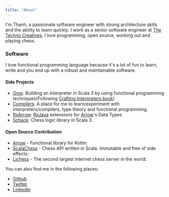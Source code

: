 ```yaml
---
title: "About"
---
```


I'm Thanh, a passionate software engineer with strong architecture skills and the ability to learn quickly. I work as a senior software engineer at [The Techno Creatives](https://technocreatives.com). I love programming, open source, working out and playing chess.


### Software

I love functional programming language because it's a lot of fun to learn, write and you end up with a robust and maintainable software.

#### Side Projects

* [Grox](https://github.com/grokking-vietnam/grox): Building an Interpreter in Scala 3 by using functional programming techniques(Following [Crafting Interpreters book](https://craftinginterpreters.com/))
* [Compilers](https://github.com/lenguyenthanh/compilers): A place for me to learn/experiment with
        interpreters/compilers, type theory and functional programming.
* [RxArrow](https://github.com/lenguyenthanh/RxArrow): [RxJava](https://github.com/ReactiveX/rxjava) extensions for [Arrow](https://github.com/arrow-kt/arrow/)'s Data Types
* [Schack](https://github.com/lenguyenthanh/schack): Chess logic library in Scala 3.


#### Open Source Contribution

* [Arrow](https://github.com/arrow-kt/arrow/) - Functional library for Kotlin:
* [ScalaChess](https://github.com/lichess-org/scalachess) - Chess API written in Scala. Immutable and free of side effects:
* [Lichess](https://lichess.org/) - The second largest internet chess server in the world:

You can also find me in the following places:

* [Github](https://github.com/lenguyenthanh)
* [Twitter](https://twitter.com/lenguyenthanh)
* [LinkedIn](https://www.linkedin.com/in/lenguyenthanh)
